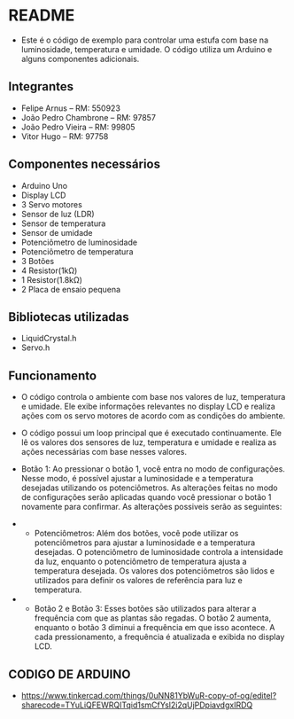 # README

- Este é o código de exemplo para controlar uma estufa com base na luminosidade, temperatura e umidade. O código utiliza um Arduino e alguns componentes adicionais.

## Integrantes

- Felipe Arnus – RM: 550923
- João Pedro Chambrone – RM: 97857
- João Pedro Vieira – RM: 99805
- Vitor Hugo – RM: 97758

## Componentes necessários

- Arduino Uno
- Display LCD
- 3 Servo motores
- Sensor de luz (LDR)
- Sensor de temperatura
- Sensor de umidade
- Potenciômetro de luminosidade
- Potenciômetro de temperatura
- 3 Botões
- 4 Resistor(1kΩ)
- 1 Resistor(1.8kΩ)
- 2 Placa de ensaio pequena

## Bibliotecas utilizadas

- LiquidCrystal.h
- Servo.h

## Funcionamento

- O código controla o ambiente com base nos valores de luz, temperatura e umidade. Ele exibe informações relevantes no display LCD e realiza ações com os servo motores de acordo com as condições do ambiente.

- O código possui um loop principal que é executado continuamente. Ele lê os valores dos sensores de luz, temperatura e umidade e realiza as ações necessárias com base nesses valores.

- Botão 1: Ao pressionar o botão 1, você entra no modo de configurações. Nesse modo, é possível ajustar a luminosidade e a temperatura desejadas utilizando os potenciômetros. As alterações feitas no modo de configurações serão aplicadas quando você pressionar o botão 1 novamente para confirmar. As alterações possiveis serão as seguintes:

- - Potenciômetros: Além dos botões, você pode utilizar os potenciômetros para ajustar a luminosidade e a temperatura desejadas. O potenciômetro de luminosidade controla a intensidade da luz, enquanto o potenciômetro de temperatura ajusta a temperatura desejada. Os valores dos potenciômetros são lidos e utilizados para definir os valores de referência para luz e temperatura.

- - Botão 2 e Botão 3: Esses botões são utilizados para alterar a frequência com que as plantas são regadas. O botão 2 aumenta, enquanto o botão 3 diminui a frequência em que isso acontece. A cada pressionamento, a frequência é atualizada e exibida no display LCD.

## CODIGO DE ARDUINO

- https://www.tinkercad.com/things/0uNN81YbWuR-copy-of-og/editel?sharecode=TYuLiQFEWRQITqid1smCfYsl2i2qUjPDpiavdgxIRDQ
